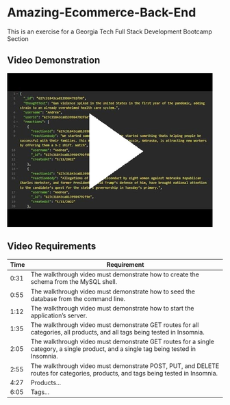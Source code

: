 # Amazing-Ecommerce-Back-End
This is an exercise for a Georgia Tech Full Stack Development Bootcamp Section

## Video Demonstration   
[![Demonstration Video Thumbnail](./ReadMe/demo_thumbnail.jpg)](https://youtu.be/iC5MR6ARu-I)   

## Video Requirements  
Time |   Requirement
-----|----------------
0:31 | The walkthrough video must demonstrate how to create the schema from the MySQL shell.
0:55 | The walkthrough video must demonstrate how to seed the database from the command line.
1:12 | The walkthrough video must demonstrate how to start the application’s server.
1:35 | The walkthrough video must demonstrate GET routes for all categories, all products, and all tags being tested in Insomnia.
2:05 | The walkthrough video must demonstrate GET routes for a single category, a single product, and a single tag being tested in Insomnia.
2:55 | The walkthrough video must demonstrate POST, PUT, and DELETE routes for categories, products, and tags being tested in Insomnia.
4:27 | Products...
6:05 | Tags...
